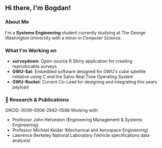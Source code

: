 ## Hi there, I'm Bogdan!

### About Me

I'm a **Systems Engineering** student currently studying at The George Washington University with a minor in Computer Science. 

### What I'm Working on

* **surveydown**: Open-source R Shiny application for creating reproducable surveys
* **GWU-Sat**: Embedded software designed for GWU's cube satellite initiative using C and the Salvo Real Time Operating System
* **GWU-Rocket**: Current Co-Lead for designing and integrating this years payload


### 🎯 Research & Publications
ORCID: 0009-0006-2942-0588
Working with:

* Professor John Helveston (Engineering Management & Systems Engineering)
* Professor Michael Keidar (Mechanical and Aerospace Engineering)
* Lawrence Berkeley National Laboratory (Vehicle specifications data analysis)


